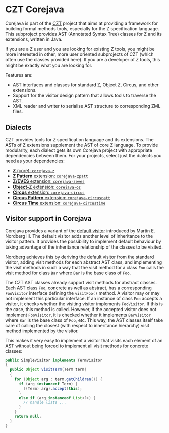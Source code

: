 # CZT Corejava

Corejava is part of the [CZT][czt] project that aims at providing a framework for building
formal methods tools, especially for the Z specification language.  This subproject provides
AST (Annotated Syntax Tree) classes for Z and its extensions, written in Java.

If you are a Z user and you are looking for existing Z tools, you might be more interested
in other, more user oriented subprojects of CZT (which often use the classes provided here).
If you are a developer of Z tools, this might be exactly what you are looking for.

Features are:

-   AST interfaces and classes for standard Z, Object Z, Circus, and other extensions.
-   Support for the visitor design pattern that allows tools to traverse the AST.
-   XML reader and writer to serialise AST structure to corresponding ZML files.

[czt]: http://czt.sourceforge.net


## Dialects

CZT provides tools for Z specification language and its extensions.
The ASTs of Z extensions supplement the AST of core Z language. To provide modularity, each
dialect gets its own Corejava project with appropriate dependencies between them.
For your projects, select just the dialects you need as your dependencies:

-   [**Z** (core): `corejava-z`]( corejava-z/ )
-   [**Z Pattern** extension: `corejava-zpatt`]( corejava-zpatt/ )
-   [**Z/EVES** extension: `corejava-zeves`]( corejava-zeves/ )
-   [**Object-Z** extension: `corejava-oz`]( corejava-oz/ )
-   [**Circus** extension: `corejava-circus`]( corejava-circus/ )
-   [**Circus Pattern** extension: `corejava-circuspatt`]( corejava-circuspatt/ )
-   [**Circus Time** extension: `corejava-circustime`]( corejava-circustime/ )


## Visitor support in Corejava

Corejava provides a variant of the [default visitor][visitor-paper] introduced by
Martin E. Nordberg III. The default visitor adds another level of inheritance to the visitor
pattern. It provides the possibility to implement default behaviour by taking advantage of the
inheritance relationship of the classes to be visited.

[visitor-paper]: http://www.ccs.neu.edu/research/demeter/adaptive-patterns/visitor-usage/papers/plop96/variations-visitor-nordberg.ps

Nordberg achieves this by deriving the default visitor from the standard visitor, adding visit
methods for each abstract AST class, and implementing the visit methods in such a way that the
visit method for a class `Foo` calls the visit method for class `Bar` where `Bar` is the base
class of `Foo`.

The CZT AST classes already support visit methods for abstract classes.
Each AST class `Foo`, concrete as well as abstract, has a corresponding `FooVisitor` interface
defining the `visitFoo()` method. A visitor may or may not implement this particular interface.
If an instance of class `Foo` accepts a visitor, it checks whether the visiting visitor implements
`FooVisitor`.  If this is the case, this method is called.  However, if the accepted visitor does
not implement `FooVisitor`, it is checked whether it implements `BarVisitor` where `Bar` is the
base class of `Foo`, etc. This way, the AST classes itself take care of calling the closest
(with respect to inheritance hierarchy) visit method implemented by the visitor.

This makes it very easy to implement a visitor that visits each element of an AST without being
forced to implement all visit methods for concrete classes:

```java
public SimpleVisitor implements TermVisitor
{
  public Object visitTerm(Term term)
  {
    for (Object arg : term.getChildren()) {
      if (arg instanceof Term) {
        ((Term) arg).accept(this);
      }
      else if (arg instanceof List<?>) {
        // handle lists ...
      }
    }
    return null;
  }
}
```
